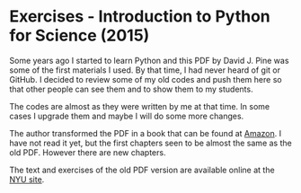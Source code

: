 # Exercises - Introduction to Python for Science (2015)

Some years ago I started to learn Python and this PDF by David J. Pine was some
of the first materials I used. By that time, I had never heard of git or GitHub.
 I decided to review some of my old codes and push them here so that other people
 can see them and to show them to my students.

The codes are almost as they were written by me at that time. In some cases I
upgrade them and maybe I will do some more changes.

The author transformed the PDF in a book that can be found at [Amazon](https://www.amazon.com/Introduction-Science-Engineering-Computational-Physics-ebook-dp-B07LB7QH1B/dp/B07LB7QH1B/ref=mt_kindle?_encoding=UTF8&me=&qid=).
I have not read it yet, but the first chapters seen to be almost the same as the
old PDF. However there are new chapters.

The text and exercises of the old PDF version are available online at the
[NYU site](https://physics.nyu.edu/pine/pymanual/html/pymanMaster.html).